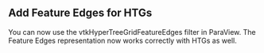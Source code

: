 ## Add Feature Edges for HTGs

You can now use the vtkHyperTreeGridFeatureEdges filter in ParaView.
The Feature Edges representation now works correctly with HTGs as well.
